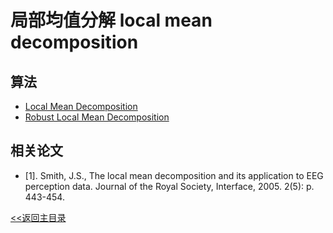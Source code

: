 # 局部均值分解  local mean decomposition

## 算法
* [Local Mean Decomposition](https://ww2.mathworks.cn/matlabcentral/fileexchange/37849-local-mean-decomposition?s_tid=FX_rc2_behav)
* [Robust Local Mean Decomposition](https://ww2.mathworks.cn/matlabcentral/fileexchange/66935-robust-local-mean-decomposition)

## 相关论文
* [1].	Smith, J.S., The local mean decomposition and its application to EEG perception data. Journal of the Royal Society, Interface, 2005. 2(5): p. 443-454.  

[<<返回主目录](../README.md)
